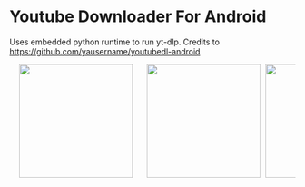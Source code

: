 # Youtube Downloader For Android
Uses embedded python runtime to run yt-dlp. Credits to https://github.com/yausername/youtubedl-android

<pre>
  <img src="https://github.com/mohad12211/downloader/assets/51754973/bd791f15-b6df-404d-9f2c-44ba5545ecc3" width="200" />   <img src="https://github.com/mohad12211/downloader/assets/51754973/a1caccd7-031a-4e4a-88f5-6cbcd78dced1" width="200" /> <img src="https://github.com/mohad12211/downloader/assets/51754973/bd7c4d4b-fead-427c-8f68-aa5422b87247" width="200"  /> <img src="https://github.com/mohad12211/downloader/assets/51754973/ef213eaa-d573-463c-ab48-e637403f032b" width="200" />
</pre>
<br>
